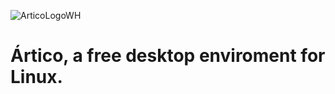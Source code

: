 ![ArticoLogoWH](https://github.com/SquaredFe/Bulbo/assets/90733495/993e5e7e-5eb8-499f-9024-4366086950ab)

# Ártico, a free desktop enviroment for Linux.
